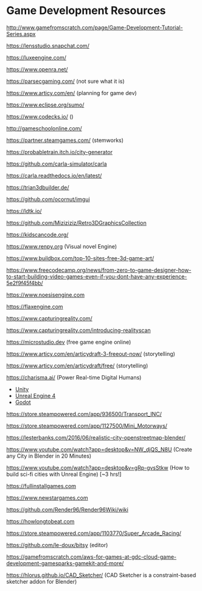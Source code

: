 # Game Development Resources

http://www.gamefromscratch.com/page/Game-Development-Tutorial-Series.aspx

https://lensstudio.snapchat.com/

https://luxeengine.com/

https://www.openra.net/

https://parsecgaming.com/ (not sure what it is)

https://www.articy.com/en/ (planning for game dev)

https://www.eclipse.org/sumo/

https://www.codecks.io/ ()

http://gameschoolonline.com/

https://partner.steamgames.com/ (stemworks)

https://probabletrain.itch.io/city-generator

https://github.com/carla-simulator/carla

https://carla.readthedocs.io/en/latest/

https://trian3dbuilder.de/

https://github.com/ocornut/imgui

https://ldtk.io/

https://github.com/Miziziziz/Retro3DGraphicsCollection

https://kidscancode.org/

https://www.renpy.org (Visual novel Engine)

https://www.buildbox.com/top-10-sites-free-3d-game-art/

https://www.freecodecamp.org/news/from-zero-to-game-designer-how-to-start-building-video-games-even-if-you-dont-have-any-experience-5e2f9f45f4bb/

https://www.noesisengine.com

https://flaxengine.com

https://www.capturingreality.com/

https://www.capturingreality.com/introducing-realityscan

https://microstudio.dev (free game engine online)

https://www.articy.com/en/articydraft-3-freeout-now/ (storytelling)

https://www.articy.com/en/articydraft/free/ (storytelling)

https://charisma.ai/ (Power Real-time Digital Humans)

* [Unity](./Unity/)
* [Unreal Engine 4](./UnrealEngine4/)
* [Godot](./Godot/)

https://store.steampowered.com/app/936500/Transport_INC/

https://store.steampowered.com/app/1127500/Mini_Motorways/

https://lesterbanks.com/2016/06/realistic-city-openstreetmap-blender/

https://www.youtube.com/watch?app=desktop&v=NW_djQS_N8U (Create any City in Blender in 20 Minutes)

https://www.youtube.com/watch?app=desktop&v=gRp-gvsStkw (How to build sci-fi cities with Unreal Engine) [~3 hrs!]

https://fullinstallgames.com

https://www.newstargames.com

https://github.com/Render96/Render96Wiki/wiki

https://howlongtobeat.com

https://store.steampowered.com/app/1103770/Super_Arcade_Racing/

https://github.com/le-doux/bitsy (editor)

https://gamefromscratch.com/aws-for-games-at-gdc-cloud-game-development-gamesparks-gamekit-and-more/

https://hlorus.github.io/CAD_Sketcher/ (CAD Sketcher is a constraint-based sketcher addon for Blender)